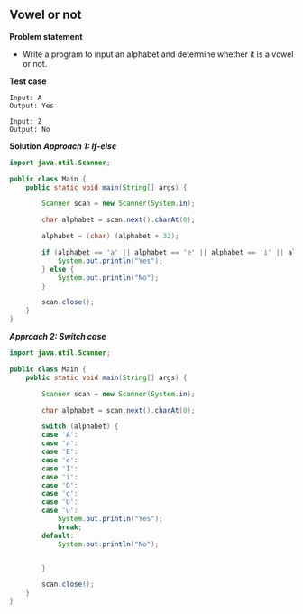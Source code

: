 ## Vowel or not

**Problem statement**

- Write a program to input an alphabet and determine whether it is a vowel or not.

**Test case**

```
Input: A
Output: Yes

Input: Z
Output: No
```

**Solution**
_**Approach 1: If-else**_

```java
import java.util.Scanner;

public class Main {
	public static void main(String[] args) {

		Scanner scan = new Scanner(System.in);

		char alphabet = scan.next().charAt(0);

		alphabet = (char) (alphabet + 32);

		if (alphabet == 'a' || alphabet == 'e' || alphabet == 'i' || alphabet == 'o' || alphabet == 'u') {
			System.out.println("Yes");
		} else {
			System.out.println("No");
		}

		scan.close();
	}
}
```

_**Approach 2: Switch case**_

```java
import java.util.Scanner;

public class Main {
	public static void main(String[] args) {

		Scanner scan = new Scanner(System.in);

		char alphabet = scan.next().charAt(0);

		switch (alphabet) {
		case 'A':
		case 'a':
		case 'E':
		case 'e':
		case 'I':
		case 'i':
		case 'O':
		case 'o':
		case 'U':
		case 'u':
			System.out.println("Yes");
			break;
		default:
			System.out.println("No");


		}

		scan.close();
	}
}
```
